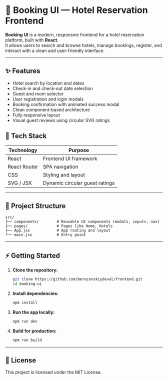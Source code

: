 # 🏨 Booking UI — Hotel Reservation Frontend

**Booking UI** is a modern, responsive frontend for a hotel reservation platform, built with **React**.  
It allows users to search and browse hotels, manage bookings, register, and interact with a clean and user-friendly interface.

---

## ✨ Features

- Hotel search by location and dates  
- Check-in and check-out date selection  
- Guest and room selector  
- User registration and login modals  
- Booking confirmation with animated success modal  
- Clean component-based architecture  
- Fully responsive layout  
- Visual guest reviews using circular SVG ratings


## 🔧 Tech Stack

| Technology       | Purpose                         |
|------------------|----------------------------------|
| React            | Frontend UI framework           |
| React Router     | SPA navigation                  |
| CSS              | Styling and layout              |
| SVG / JSX        | Dynamic circular guest ratings  |

---

## 📁 Project Structure

```
src/
├── components/        # Reusable UI components (modals, inputs, nav)
├── pages/             # Pages like Home, Hotels
├── App.jsx            # App routing and layout
└── main.jsx           # Entry point
```

---

## ⚡ Getting Started

1. **Clone the repository:**
   ```bash
   git clone https://github.com/berezovskiydeval/frontend.git
   cd booking-ui
   ```

2. **Install dependencies:**
   ```bash
   npm install
   ```

3. **Run the app locally:**
   ```bash
   npm run dev
   ```

4. **Build for production:**
   ```bash
   npm run build
   ```

---

## 📄 License

This project is licensed under the MIT License.
